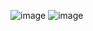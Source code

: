 ![image](https://github.com/Stroller15/Predict-Your-BioData/assets/84174011/e020cedc-a8a2-43ed-a6ac-a1c15ebbcc51)
![image](https://github.com/Stroller15/Predict-Your-BioData/assets/84174011/dfca3c7d-7e66-4c32-9e5e-38769d5064ba)
